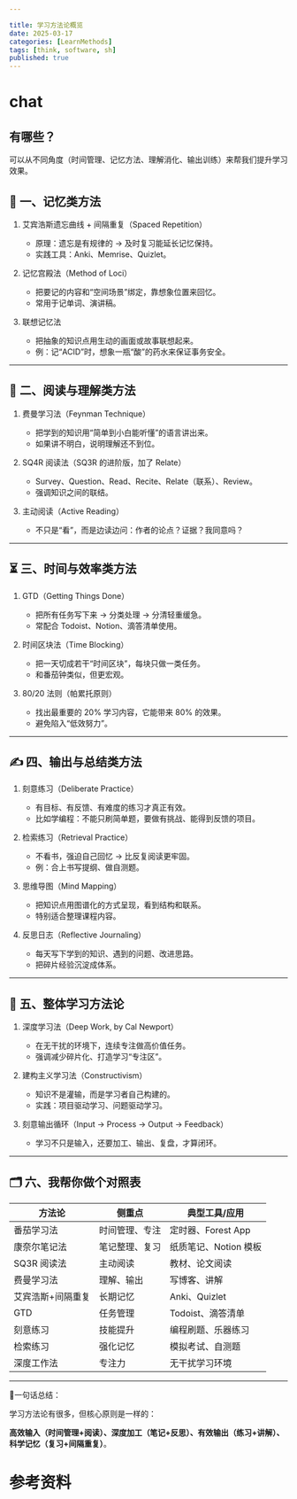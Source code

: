 ```yaml
---

title: 学习方法论概览
date: 2025-03-17
categories: [LearnMethods]
tags: [think, software, sh]
published: true
---
```



# chat

## 有哪些？

可以从不同角度（时间管理、记忆方法、理解消化、输出训练）来帮我们提升学习效果。

## 🧠 一、记忆类方法

1. 艾宾浩斯遗忘曲线 + 间隔重复（Spaced Repetition）

   * 原理：遗忘是有规律的 → 及时复习能延长记忆保持。
   * 实践工具：Anki、Memrise、Quizlet。

2. 记忆宫殿法（Method of Loci）

   * 把要记的内容和“空间场景”绑定，靠想象位置来回忆。
   * 常用于记单词、演讲稿。

3. 联想记忆法

   * 把抽象的知识点用生动的画面或故事联想起来。
   * 例：记“ACID”时，想象一瓶“酸”的药水来保证事务安全。

---

## 📖 二、阅读与理解类方法

1. 费曼学习法（Feynman Technique）

   * 把学到的知识用“简单到小白能听懂”的语言讲出来。
   * 如果讲不明白，说明理解还不到位。

2. SQ4R 阅读法（SQ3R 的进阶版，加了 Relate）

   * Survey、Question、Read、Recite、Relate（联系）、Review。
   * 强调知识之间的联结。

3. 主动阅读（Active Reading）

   * 不只是“看”，而是边读边问：作者的论点？证据？我同意吗？

---

## ⏳ 三、时间与效率类方法

1. GTD（Getting Things Done）

   * 把所有任务写下来 → 分类处理 → 分清轻重缓急。
   * 常配合 Todoist、Notion、滴答清单使用。

2. 时间区块法（Time Blocking）

   * 把一天切成若干“时间区块”，每块只做一类任务。
   * 和番茄钟类似，但更宏观。

3. 80/20 法则（帕累托原则）

   * 找出最重要的 20% 学习内容，它能带来 80% 的效果。
   * 避免陷入“低效努力”。

---

## ✍️ 四、输出与总结类方法

1. 刻意练习（Deliberate Practice）

   * 有目标、有反馈、有难度的练习才真正有效。
   * 比如学编程：不能只刷简单题，要做有挑战、能得到反馈的项目。

2. 检索练习（Retrieval Practice）

   * 不看书，强迫自己回忆 → 比反复阅读更牢固。
   * 例：合上书写提纲、做自测题。

3. 思维导图（Mind Mapping）

   * 把知识点用图谱化的方式呈现，看到结构和联系。
   * 特别适合整理课程内容。

4. 反思日志（Reflective Journaling）

   * 每天写下学到的知识、遇到的问题、改进思路。
   * 把碎片经验沉淀成体系。

---

## 🔄 五、整体学习方法论

1. 深度学习法（Deep Work, by Cal Newport）

   * 在无干扰的环境下，连续专注做高价值任务。
   * 强调减少碎片化、打造学习“专注区”。

2. 建构主义学习法（Constructivism）

   * 知识不是灌输，而是学习者自己构建的。
   * 实践：项目驱动学习、问题驱动学习。

3. 刻意输出循环（Input → Process → Output → Feedback）

   * 学习不只是输入，还要加工、输出、复盘，才算闭环。

---

## 🗂 六、我帮你做个对照表

| 方法论           | 侧重点     | 典型工具/应用        |
| ------------- | ------- | -------------- |
| 番茄学习法     | 时间管理、专注 | 定时器、Forest App |
| 康奈尔笔记法    | 笔记整理、复习 | 纸质笔记、Notion 模板 |
| SQ3R 阅读法  | 主动阅读    | 教材、论文阅读        |
| 费曼学习法     | 理解、输出   | 写博客、讲解         |
| 艾宾浩斯+间隔重复 | 长期记忆    | Anki、Quizlet   |
| GTD       | 任务管理    | Todoist、滴答清单   |
| 刻意练习      | 技能提升    | 编程刷题、乐器练习      |
| 检索练习      | 强化记忆    | 模拟考试、自测题       |
| 深度工作法     | 专注力     | 无干扰学习环境        |

---

📌一句话总结：

学习方法论有很多，但核心原则是一样的：

**高效输入（时间管理+阅读）、深度加工（笔记+反思）、有效输出（练习+讲解）、科学记忆（复习+间隔重复）**。




# 参考资料

